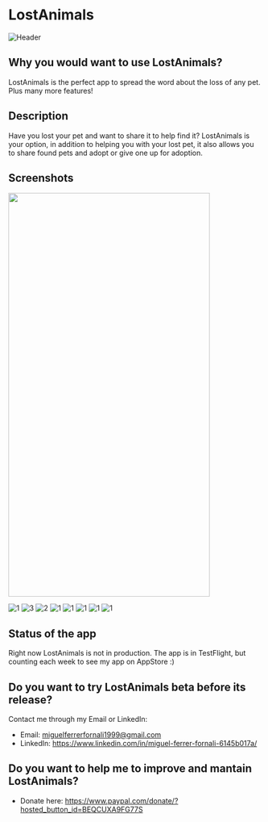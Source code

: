 # LostAnimals

![Header](https://user-images.githubusercontent.com/56566735/161317149-1abb07bf-3c39-4b5b-aec5-23fc957c7204.png)


## Why you would want to use LostAnimals?
LostAnimals is the perfect app to spread the word about the loss of any pet. Plus many more features!


## Description
Have you lost your pet and want to share it to help find it? LostAnimals is your option, in addition to helping you with your lost pet, it also allows you to share found pets and adopt or give one up for adoption.


## Screenshots
<img src="https://user-images.githubusercontent.com/56566735/175995514-ab201495-8a8b-4c9b-bf54-84881c0641df.png" width="400" height="800">

![1](https://user-images.githubusercontent.com/56566735/175995514-ab201495-8a8b-4c9b-bf54-84881c0641df.png)
![3](https://user-images.githubusercontent.com/56566735/175995497-f97b493b-3fa0-415e-9c6d-556316003da4.png)
![2](https://user-images.githubusercontent.com/56566735/175995531-2d84e3ed-bb8f-4a93-913f-42885f0554cc.png)
![1](https://user-images.githubusercontent.com/56566735/175995437-7e258f1e-fabb-4321-a5d9-a5923b424fd1.png)
![1](https://user-images.githubusercontent.com/56566735/175995451-6652b130-bcbf-475a-8949-6d629f61dc52.png)
![1](https://user-images.githubusercontent.com/56566735/175995468-7ec9a7ac-305e-4af6-a391-75fd5d368901.png)
![1](https://user-images.githubusercontent.com/56566735/175995551-79191663-d63d-4353-bd6f-643034b48cf1.png)
![1](https://user-images.githubusercontent.com/56566735/175995564-4b868eab-4513-429c-a932-d1fd41f70f84.png)


## Status of the app
Right now LostAnimals is not in production. The app is in TestFlight, but counting each week to see my app on AppStore :)


## Do you want to try LostAnimals beta before its release?
Contact me through my Email or LinkedIn:
* Email: miguelferrerfornali1999@gmail.com
* LinkedIn: https://www.linkedin.com/in/miguel-ferrer-fornali-6145b017a/


## Do you want to help me to improve and mantain LostAnimals?
* Donate here: https://www.paypal.com/donate/?hosted_button_id=BEQCUXA9FG77S
